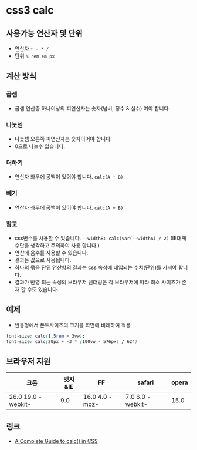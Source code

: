 # css3 calc

## 사용가능 연산자 및 단위

* 연산자 ```+ - * /```
* 단위 ```% rem em px```

## 계산 방식

### 곱셈

* 곱셈 연산중 하나이상의 피연산자는 숫자(넘버, 정수 & 실수) 여야 합니다.

### 나눗셈

* 나눗셈 오른쪽 피연산자는 숫자이어야 합니다.
* 0으로 나눌수 없습니다.

### 더하기

* 연산자 좌우에 공백이 있어야 합니다. ```calc(A + B)```

### 빼기

* 연산자 좌우에 공백이 있어야 합니다. ```calc(A + B)```

### 참고

* css변수를 사용할 수 있습니다. ```--widthB: calc(var(--widthA) / 2)``` (IE대체 수단을 생각하고 주의하여 사용 합니다.)
* 연산에 음수를 사용할 수 있습니다.
* 결과는 값으로 사용됩니다.
* 하나의 묶음 단위 연산항의 결과는 css 속성에 대입되는 수치(단위)를 가져야 합니다.
* 결과가 반영 되는 속성의 브라우저 렌더링은 각 브라우저에 따라 최소 사이즈가 존재 할 수도 있습니다.

## 예제

* 반응형에서 폰트사이즈의 크기를 화면에 비례하여 적용

```css
font-size: calc(1.5rem + 3vw);
font-size: calc(20px + -3 * (100vw - 576px) / 624)
```

## 브라우저 지원

|크롬|엣지&IE|FF|safari|opera|
|------|---|---|---|---|
|26.0 19.0 -webkit-|9.0|16.0 4.0 -moz-| 7.0 6.0 -webkit- |15.0|


## 링크

* [A Complete Guide to calc() in CSS](https://css-tricks.com/a-complete-guide-to-calc-in-css)